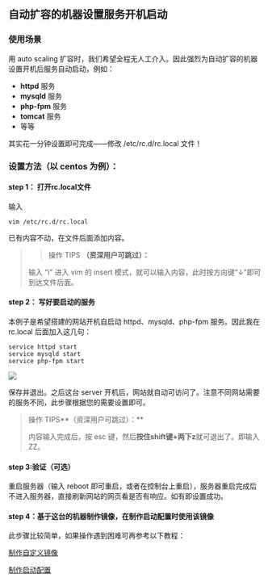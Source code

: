## 自动扩容的机器设置服务开机启动
### 使用场景
用 auto scaling 扩容时，我们希望全程无人工介入。因此强烈为自动扩容的机器设置开机后服务自动启动，例如：

- **httpd** 服务
- **mysqld** 服务
- **php-fpm** 服务
- **tomcat** 服务
- 等等

其实花一分钟设置即可完成——修改 /etc/rc.d/rc.local 文件！

### 设置方法（以 centos 为例）：


#### step 1： 打开rc.local文件
输入

    vim /etc/rc.d/rc.local

已有内容不动，在文件后面添加内容。

>>操作 TIPS **（资深用户可跳过）：**
>
>输入 “i" 进入 vim 的 insert 模式，就可以输入内容，此时按方向键“↓”即可到达文件后面。


#### step 2： 写好要启动的服务

本例子是希望搭建的网站开机自启动 httpd、mysqld、php-fpm 服务。因此我在 rc.local 后面加入这几句：

    service httpd start
    service mysqld start
    service php-fpm start

![](https://mc.qcloudimg.com/static/img/db828b166419cd933e13573c8838a6aa/image.jpg)

保存并退出。之后这台 server 开机后，网站就自动可访问了。注意不同网站需要的服务不同，此步骤根据您的需要设置即可。


>操作 TIPS**（资深用户可跳过）：**
>
>内容输入完成后，按 esc 键，然后**按住shift键+两下z**就可退出了。即输入 ZZ。


#### step 3:验证（可选）
重启服务器（输入 reboot 即可重启，或者在控制台上重启），服务器重启完成后不进入服务器，直接刷新网站的网页看是否有响应。如有即设置成功。

#### step 4：基于这台的机器制作镜像，在制作启动配置时使用该镜像
此步骤比较简单，如果操作遇到困难可再参考以下教程：

[制作自定义镜像](https://cloud.tencent.com/doc/product/213/%E9%95%9C%E5%83%8F%E6%93%8D%E4%BD%9C%E6%8C%87%E5%8D%97#1.-cvm实例制作自定义镜)

[制作启动配置](https://cloud.tencent.com/document/product/377/8544)


